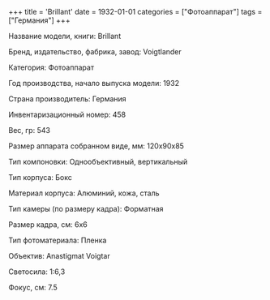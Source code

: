 +++
title = 'Brillant'
date = 1932-01-01
categories = ["Фотоаппарат"]
tags = ["Германия"]
+++

Название модели, книги: Brillant

Бренд, издательство, фабрика, завод: Voigtlander

Категория: Фотоаппарат

Год производства, начало выпуска модели: 1932

Страна производитель: Германия

Инвентаризационный номер: 458

Вес, гр: 543

Размер аппарата  собранном виде, мм: 120x90x85

Тип компоновки: Однообъективный, вертикальный

Тип корпуса: Бокс

Материал корпуса: Алюминий, кожа, сталь

Тип камеры (по размеру кадра): Форматная

Размер кадра, см: 6х6

Тип фотоматериала: Пленка

Объектив: Anastigmat Voigtar

Светосила: 1:6,3

Фокус, см: 7.5


